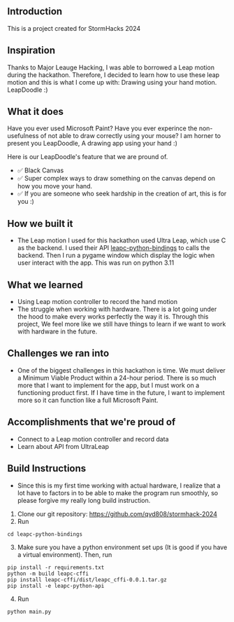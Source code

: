 ## Introduction
This is a project created for StormHacks 2024

## Inspiration

Thanks to Major Leauge Hacking, I was able to borrowed a Leap motion during the hackathon. Therefore, I decided to learn how to use these leap motion and this is what I come up with: Drawing using your hand motion. LeapDoodle :)

## What it does
Have you ever used Microsoft Paint? Have you ever experince the non-usefulness of not able to draw correctly using your mouse? I am horner to present you LeapDoodle, A drawing app using your hand :)

Here is our LeapDoodle's feature that we are pround of.

- ✅ Black Canvas
- ✅ Super complex ways to draw something on the canvas depend on how you move your hand.
- ✅ If you are someone who seek hardship in the creation of art, this is for you :)

## How we built it
- The Leap motion I used for this hackathon used Ultra Leap, which use C as the backend. I used their API [leapc-python-bindings](https://github.com/ultraleap/leapc-python-bindings) to calls the backend. Then I run a pygame window which display the logic when user interact with the app. This was run on python 3.11


## What we learned
- Using Leap motion controller to record the hand motion
- The struggle when working with hardware. There is a lot going under the hood to make every works perfectly the way it is. Through this project, We feel more like we still have things to learn if we want to work with hardware in the future.

## Challenges we ran into
- One of the biggest challenges in this hackathon is time. We must deliver a Minimum Viable Product within a 24-hour period. There is so much more that I want to implement for the app, but I must work on a functioning product first. If I have time in the future, I want to implement more so it can function like a full Microsoft Paint.

## Accomplishments that we're proud of
- Connect to a Leap motion controller and record data
- Learn about API from UltraLeap

## Build Instructions
- Since this is my first time working with actual hardware, I realize that a lot have to factors in to be able to make the program run smoothly, so please forgive my really long build instruction.

1. Clone our git repository: https://github.com/qvd808/stormhack-2024
2. Run
```
cd leapc-python-bindings
```
3. Make sure you have a python environment set ups (It is good if you have a virtual environment). Then, run
```
pip install -r requirements.txt
python -m build leapc-cffi
pip install leapc-cffi/dist/leapc_cffi-0.0.1.tar.gz
pip install -e leapc-python-api
```
4. Run
```
python main.py
```
